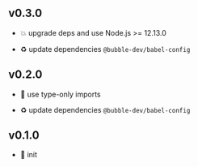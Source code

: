 ## v0.3.0

* 💥 upgrade deps and use Node.js >= 12.13.0

* ♻️ update dependencies `@bubble-dev/babel-config`

## v0.2.0

* 🐞 use type-only imports

* ♻️ update dependencies `@bubble-dev/babel-config`

## v0.1.0

* 🐣 init
